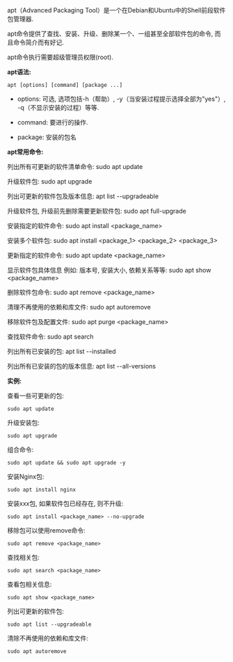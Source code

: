 apt（Advanced Packaging Tool）是一个在Debian和Ubuntu中的Shell前段软件包管理器.

apt命令提供了查找、安装、升级、删除某一个、一组甚至全部软件包的命令, 而且命令简介而有好记.

apt命令执行需要超级管理员权限(root).

**apt语法:**

```
apt [options] [command] [package ...]
```

- options: 可选, 选项包括-h（帮助）, -y（当安装过程提示选择全部为"yes"）, -q（不显示安装的过程）等等.

- command: 要进行的操作.
- package: 安装的包名

**apt常用命令:**

列出所有可更新的软件清单命令: sudo apt update

升级软件包: sudo apt upgrade

列出可更新的软件包及版本信息: apt list --upgradeable

升级软件包, 升级前先删除需要更新软件包: sudo apt full-upgrade

安装指定的软件命令: sudo apt install <package_name>

安装多个软件包: sudo apt install <package_1> <package_2> <package_3>

更新指定的软件命令: sudo apt update <package_name>

显示软件包具体信息 例如: 版本号, 安装大小, 依赖关系等等: sudo apt show <package_name>

删除软件包命令: sudo apt remove <package_name>

清理不再使用的依赖和库文件: sudo apt autoremove

移除软件包及配置文件: sudo apt purge <package_name>

查找软件命令: sudo apt search <keyword>

列出所有已安装的包: apt list --installed

列出所有已安装的包的版本信息: apt list --all-versions

**实例:**

查看一些可更新的包:

```
sudo apt update
```

升级安装包:

```
sudo apt upgrade
```

组合命令:

```
sudo apt update && sudo apt upgrade -y
```

安装Nginx包:

```
sudo apt install nginx
```

安装xxx包, 如果软件包已经存在, 则不升级:

```
sudo apt install <package_name> --no-upgrade
```

移除包可以使用remove命令:

```
sudo apt remove <package_name>
```

查找相关包:

```
sudo apt search <package_name>
```

查看包相关信息:

```
sudo apt show <package_name>
```

列出可更新的软件包:

```
sudo apt list --upgradeable
```

清除不再使用的依赖和库文件:

```
sudo apt autoremove
```









































